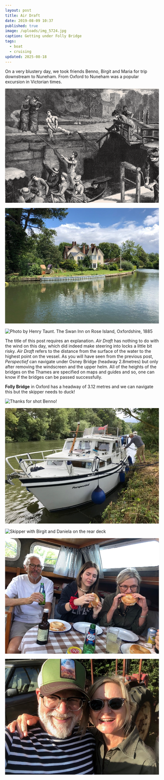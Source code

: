 ```yaml
---
layout: post
title: Air Draft
date: 2019-08-09 10:37
published: true
image: /uploads/img_5724.jpg
caption: Getting under Folly Bridge
tags:
  - boat
  - cruising
updated: 2025-08-18
---
```


On a very blustery day, we took friends Benno, Birgit and Maria for trip downstream to Nuneham. From Oxford to Nuneham was a popular excursion in Victorian times.

![A picnic to Nuneham, a family in a boat in a sluice gate, Oxford 1882](../uploads/screenshot-2019-08-09-10.47.14.png "A picnic to Nuneham, a family in a boat in a sluice gate, Oxford 1882")

![Photo by Benno.The house on Rose Island at Kennington. ](/uploads/img_5656.jpg "Photo by Benno.The house on Rose Island at Kennington. ")

![Photo by Henry Taunt. The Swan Inn on Rose Island, Oxfordshire, 1885](/uploads/swantaunt.jpg "Photo by Henry Taunt. The Swan Inn on Rose Island, Oxfordshire, 1885")

The title of this post requires an explanation. _Air Draft_ has nothing to do with the wind on this day, which did indeed make steering into locks a little bit risky. _Air Draft_ refers to the distance from the surface of the water to the highest point on the vessel. As you will have seen from the previous post, _Perspectief_ can navigate under Osney Bridge (headway 2.8metres) but only after removing the windscreen and the upper helm. All of the heights of the bridges on the Thames are specified on maps and guides and so, one can know if the bridges can be passed successfully.

**Folly Bridge** in Oxford has a headway of 3.12 metres and we can navigate this but the skipper needs to duck!

![Thanks for shot Benno!](/uploads/underfollybridge.gif "Thanks for shot Benno!")

![We found a good mooring place for lunch.](/uploads/img_0247.jpg "We found a good mooring place for lunch.")

![Skipper with Birgit and Daniela on the rear deck](/uploads/onthedeck.gif "Skipper with Birgit and Daniela on the rear deck")

![Beer and Bagels](/uploads/img_5658.jpg "Beer and Bagels")

![Benno and Daniela](/uploads/img_5748.jpg "Benno and Daniela")
